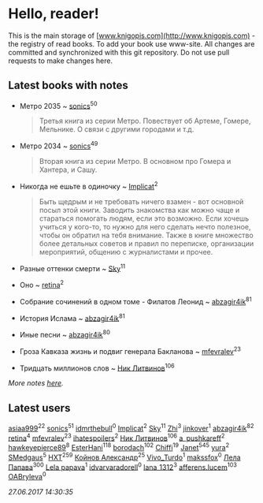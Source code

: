 # Hello, reader!
This is the main storage of [www.knigopis.com](http://www.knigopis.com) - the registry of read books.
To add your book use www-site. All changes are committed and synchronized with this git repository.
Do not use pull requests to make changes here.


## Latest books with notes
* Метро 2035 ~ [sonics](users/588/5880221-vkontakte)<sup>50</sup>
    > Третья книга из серии Метро.
    > Повествует об Артеме, Гомере, Мельнике. О связи с другими городами и т.д.

* Метро 2034 ~ [sonics](users/588/5880221-vkontakte)<sup>49</sup>
    > Вторая книга из серии Метро.
    > В основном про Гомера и Хантера, и Сашу.

* Никогда не ешьте в одиночку ~ [Implicat](users/118/118341692435130654754-google)<sup>2</sup>
    > Быть щедрым и не требовать ничего взамен - вот основной посыл этой книги. 
    > Заводить знакомства как можно чаще и стараться помогать людям, если это возможно. 
    > Если хочешь учиться у кого-то, то нужно для него сделать нечто полезное, чтобы он обратил на тебя внимание.
    > Также в книге множество более детальных советов и правил по переписке, организации мероприятий, общению с журналистами и прочее.

* Разные оттенки смерти ~ [Sky](users/118/118049897850017649660-google)<sup>11</sup>

* Оно ~ [retina](users/390/3900602-vkontakte)<sup>2</sup>

* Собрание сочинений в одном томе - Филатов Леонид ~ [abzagir4ik](users/362/3621623-vkontakte)<sup>81</sup>

* История Ислама ~ [abzagir4ik](users/362/3621623-vkontakte)<sup>81</sup>

* Иные песни ~ [abzagir4ik](users/362/3621623-vkontakte)<sup>80</sup>

* Гроза Кавказа жизнь и подвиг генерала Бакланова ~ [mfevralev](users/140/140966150-vkontakte)<sup>23</sup>

* Тридцать миллионов слов ~ [Ник Литвинов](users/241/241974816-vkontakte)<sup>106</sup>


_More notes [here](latest_books_with_notes.md)._


## Latest users
[asiaa999](users/102/102830650203830834064-google)<sup>22</sup> 
[sonics](users/588/5880221-vkontakte)<sup>51</sup> 
[idmrthebull](users/154/154209086-vkontakte)<sup>0</sup> 
[Implicat](users/118/118341692435130654754-google)<sup>2</sup> 
[Sky](users/118/118049897850017649660-google)<sup>11</sup> 
[Zhi](users/104/104502610850806942588-google)<sup>3</sup> 
[jinkover](users/287/287977730-vkontakte)<sup>1</sup> 
[abzagir4ik](users/362/3621623-vkontakte)<sup>82</sup> 
[retina](users/390/3900602-vkontakte)<sup>4</sup> 
[mfevralev](users/140/140966150-vkontakte)<sup>23</sup> 
[ihatespoilers](users/638/63898155-vkontakte)<sup>2</sup> 
[Ник Литвинов](users/241/241974816-vkontakte)<sup>106</sup> 
[a_pushkareff](users/309/3092108195-twitter)<sup>2</sup> 
[hawkeyepierce89](users/317/317314037-vkontakte)<sup>8</sup> 
[EsterHani](users/305/30558181-vkontakte)<sup>118</sup> 
[borodach](users/157/15706320-vkontakte)<sup>102</sup> 
[Chiffi](users/105/105831994080785626680-google)<sup>19</sup> 
[Janet](users/108/108113656204404967440-google)<sup>545</sup> 
[yura](users/816/816552068523262-facebook)<sup>2</sup> 
[SMedgaus](users/162/162444669-vkontakte)<sup>5</sup> 
[HXT](users/100/100002563462782-facebook)<sup>259</sup> 
[Койнов Александр](users/414/414040473-vkontakte)<sup>25</sup> 
[Vivo_Turdo](users/115/115154203761453486437-google)<sup>1</sup> 
[makssfox](users/239/239513704-yandex)<sup>0</sup> 
[Лела Папава](users/761/76187635-vkontakte)<sup>300</sup> 
[Lela papava](users/281/281023294-vkontakte)<sup>1</sup> 
[idvarvaradorell](users/385/385280558-vkontakte)<sup>0</sup> 
[lana_1312](users/460/4609218-vkontakte)<sup>3</sup> 
[afferens.lucem](users/196/196071655-vkontakte)<sup>103</sup> 
[OABryleva](users/117/117066050609750163659-google)<sup>0</sup> 


_27.06.2017 14:30:35_

